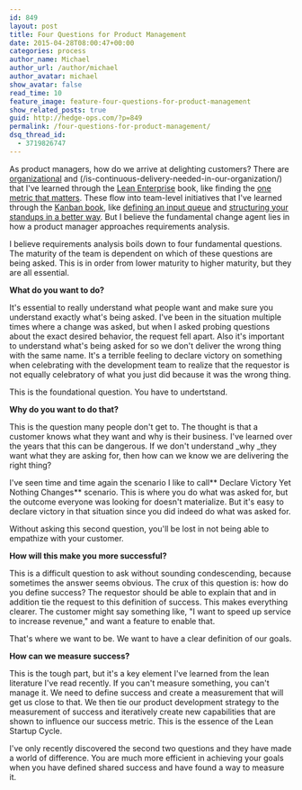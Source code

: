```yaml
---
id: 849
layout: post
title: Four Questions for Product Management
date: 2015-04-28T08:00:47+00:00
categories: process
author_name: Michael
author_url: /author/michael
author_avatar: michael
show_avatar: false
read_time: 10
feature_image: feature-four-questions-for-product-management 
show_related_posts: true 
guid: http://hedge-ops.com/?p=849
permalink: /four-questions-for-product-management/
dsq_thread_id:
  - 3719826747
---
```

As product managers, how do we arrive at delighting customers? There are [organizational](/mission-command/ "Mission Command") and (/is-continuous-delivery-needed-in-our-organization/) that I've learned through the [Lean Enterprise](http://amzn.to/1utrIYL) book, like finding the [one metric that matters](/the-one-metric-that-matters/). These flow into team-level initiatives that I've learned through the [Kanban book](http://amzn.to/1CcuYsg), like [defining an input queue](/defining-the-kanban-input-queue/) and [structuring your standups in a better way](/kanban-standup-meetings-a-way-out-of-standup-hell/). But I believe the fundamental change agent lies in how a product manager approaches requirements analysis.

I believe requirements analysis boils down to four fundamental questions. The maturity of the team is dependent on which of these questions are being asked. This is in order from lower maturity to higher maturity, but they are all essential.<!--more-->

**What do you want to do?**

It's essential to really understand what people want and make sure you understand exactly what's being asked. I've been in the situation multiple times where a change was asked, but when I asked probing questions about the exact desired behavior, the request fell apart. Also it's important to understand what's being asked for so we don't deliver the wrong thing with the same name. It's a terrible feeling to declare victory on something when celebrating with the development team to realize that the requestor is not equally celebratory of what you just did because it was the wrong thing.

This is the foundational question. You have to undertstand.

**Why do you want to do that?**

This is the question many people don't get to. The thought is that a customer knows what they want and why is their business. I've learned over the years that this can be dangerous. If we don't understand _why _they want what they are asking for, then how can we know we are delivering the right thing?

I've seen time and time again the scenario I like to call** Declare Victory Yet Nothing Changes** scenario. This is where you do what was asked for, but the outcome everyone was looking for doesn't materialize. But it's easy to declare victory in that situation since you did indeed do what was asked for.

Without asking this second question, you'll be lost in not being able to empathize with your customer.

**How will this make you more successful?**

This is a difficult question to ask without sounding condescending, because sometimes the answer seems obvious. The crux of this question is: how do you define success? The requestor should be able to explain that and in addition tie the request to this definition of success. This makes everything clearer. The customer might say something like, "I want to speed up service to increase revenue," and want a feature to enable that.

That's where we want to be. We want to have a clear definition of our goals.

**How can we measure success?**

This is the tough part, but it's a key element I've learned from the lean literature I've read recently. If you can't measure something, you can't manage it. We need to define success and create a measurement that will get us close to that. We then tie our product development strategy to the measurement of success and iteratively create new capabilities that are shown to influence our success metric. This is the essence of the Lean Startup Cycle.

I've only recently discovered the second two questions and they have made a world of difference. You are much more efficient in achieving your goals when you have defined shared success and have found a way to measure it.